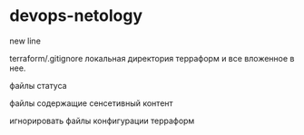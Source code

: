 # devops-netology
new line

terraform/.gitignore
локальная директория терраформ и все вложенное в нее.

файлы статуса

файлы содержащие сенсетивный контент

игнорировать файлы конфигурации терраформ
